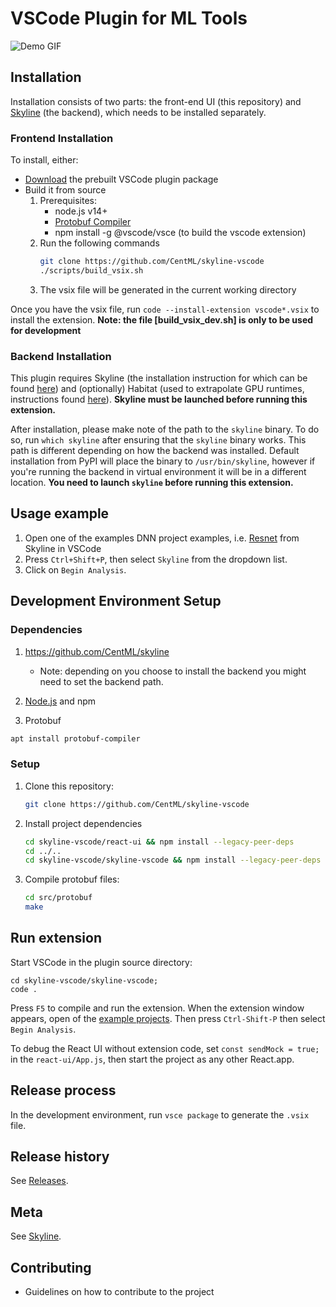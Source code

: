 # VSCode Plugin for ML Tools

![Demo GIF](https://raw.githubusercontent.com/CentML/mltools-vscode/jun07-usability-improvements/images/demo.gif)

## Installation
Installation consists of two parts: the front-end UI (this repository) and [Skyline](https://github.com/CentML/skyline) (the backend), which needs to be installed separately.

### Frontend Installation
To install, either:
* [Download](http://centml-habitat.s3-website-us-east-1.amazonaws.com/skyline-vscode/) the prebuilt VSCode plugin package
* Build it from source
  1. Prerequisites:
     - node.js v14+
     - [Protobuf Compiler](https://grpc.io/docs/protoc-installation/)
     - npm install -g @vscode/vsce (to build the vscode extension)
  2. Run the following commands    
      ```bash
      git clone https://github.com/CentML/skyline-vscode
      ./scripts/build_vsix.sh
      ```
  3. The vsix file will be generated in the current working directory

Once you have the vsix file, run `code --install-extension vscode*.vsix` to install the extension.
**Note: the file [build_vsix_dev.sh] is only to be used for development**

### Backend Installation
This plugin requires Skyline (the installation instruction for which can be found [here](https://github.com/CentML/skyline)) and (optionally) Habitat (used to extrapolate GPU runtimes, instructions found [here](https://github.com/CentML/habitat)). **Skyline must be launched before running this extension.**

After installation, please make note of the path to the `skyline` binary. To do so, run `which skyline` after ensuring that the `skyline` binary works. This path is different depending on how the backend was installed. Default installation from PyPI will place the binary to `/usr/bin/skyline`, however if you're running the backend in virtual environment it will be in a different location. **You need to launch `skyline` before running this extension.**

## Usage example
1. Open one of the examples DNN project examples, i.e. [Resnet](https://github.com/CentML/skyline/tree/main/examples/resnet) from Skyline in VSCode
2. Press `Ctrl+Shift+P`, then select `Skyline` from the dropdown list.
3. Click on `Begin Analysis`.

## Development Environment Setup

### Dependencies
1. https://github.com/CentML/skyline
   
   - Note: depending on you choose to install the backend you might need to set the backend path.
2. [Node.js](https://nodejs.org/en/) and npm
3. Protobuf
```bash
apt install protobuf-compiler
```

### Setup
1. Clone this repository:
   ```zsh
   git clone https://github.com/CentML/skyline-vscode
   ```
1. Install project dependencies
   ```zsh
   cd skyline-vscode/react-ui && npm install --legacy-peer-deps
   cd ../..
   cd skyline-vscode/skyline-vscode && npm install --legacy-peer-deps
   ```
1. Compile protobuf files:
   ```zsh
   cd src/protobuf
   make
   ```
## Run extension
Start VSCode in the plugin source directory:
```
cd skyline-vscode/skyline-vscode;
code .
```
Press `F5` to compile and run the extension. When the extension window appears, open of the [example projects](https://github.com/CentML/skyline/tree/main/examples). Then press `Ctrl-Shift-P` then select `Begin Analysis`.

To debug the React UI without extension code, set `const sendMock = true;` in the `react-ui/App.js`, then start the project as any other React.app.

## Release process
In the development environment, run `vsce package` to generate the `.vsix` file.

## Release history
See [Releases](https://github.com/CentML/mltools-vscode/releases).

## Meta
See [Skyline](https://github.com/CentML/skyline).

## Contributing
 - Guidelines on how to contribute to the project
